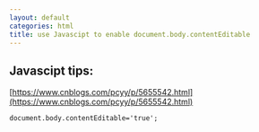 ```yaml
---
layout: default
categories: html
title: use Javascipt to enable document.body.contentEditable
---
```

## Javascipt tips:
[https://www.cnblogs.com/pcyy/p/5655542.html](https://www.cnblogs.com/pcyy/p/5655542.html)

`document.body.contentEditable='true';`
